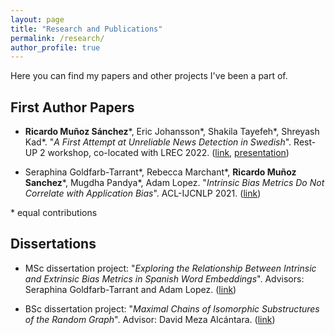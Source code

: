 ```yaml
---
layout: page
title: "Research and Publications"
permalink: /research/
author_profile: true
---
```


Here you can find my papers and other projects I've been a part of.


## First Author Papers

- **Ricardo Muñoz Sánchez**\*, Eric Johansson\*, Shakila Tayefeh\*, Shreyash Kad\*. "_A First Attempt at Unreliable News Detection in Swedish_". Rest-UP 2 workshop, co-located with LREC 2022. ([link](https://aclanthology.org/2022.restup-1.1/), [presentation](../documents/presentations/A%20first%20attempt%20at%20unreliable%20news%20detection%20in%20Swedish.pdf))

- Seraphina Goldfarb-Tarrant\*, Rebecca Marchant\*, **Ricardo Muñoz Sanchez**\*, Mugdha Pandya\*, Adam Lopez.
"_Intrinsic Bias Metrics Do Not Correlate with Application Bias_". ACL-IJCNLP 2021. ([link](https://aclanthology.org/2021.acl-long.150/))


\* equal contributions


## Dissertations

- MSc dissertation project: "_Exploring the Relationship Between Intrinsic and Extrinsic Bias Metrics in Spanish Word Embeddings_". Advisors: Seraphina Goldfarb-Tarrant and Adam Lopez. ([link](https://github.com/rimusa/embedding_bias/blob/master/documents/MSc_Dissertation.pdf))

- BSc dissertation project: "_Maximal Chains of Isomorphic Substructures of the Random Graph_". Advisor: David Meza Alcántara. ([link](http://132.248.9.195/ptd2018/septiembre/0780018/Index.html))